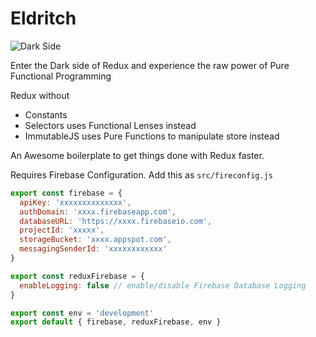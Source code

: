 # Eldritch

![Dark Side](https://www.nerdstickers.com.br/loja/arquivos/2016/06/STK-292-Adesivo-Darth-Vader-Dark-Side-Nerd-Stickers.png)

Enter the Dark side of Redux and experience the raw power of Pure Functional Programming

Redux without

- Constants
- Selectors uses Functional Lenses instead
- ImmutableJS uses Pure Functions to manipulate store instead

An Awesome boilerplate to get things done with Redux faster.

Requires Firebase Configuration. Add this as `src/fireconfig.js`

```js
export const firebase = {
  apiKey: 'xxxxxxxxxxxxxx',
  authDomain: 'xxxx.firebaseapp.com',
  databaseURL: 'https://xxxx.firebaseio.com',
  projectId: 'xxxxx',
  storageBucket: 'xxxx.appspot.com',
  messagingSenderId: 'xxxxxxxxxxxx'
}

export const reduxFirebase = {
  enableLogging: false // enable/disable Firebase Database Logging
}

export const env = 'development'
export default { firebase, reduxFirebase, env }

```
